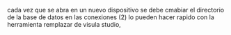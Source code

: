 cada vez que se abra en un nuevo dispositivo se debe cmabiar el directorio de la base de datos en las conexiones (2) lo pueden hacer rapido con la herramienta remplazar de visula studio, 
